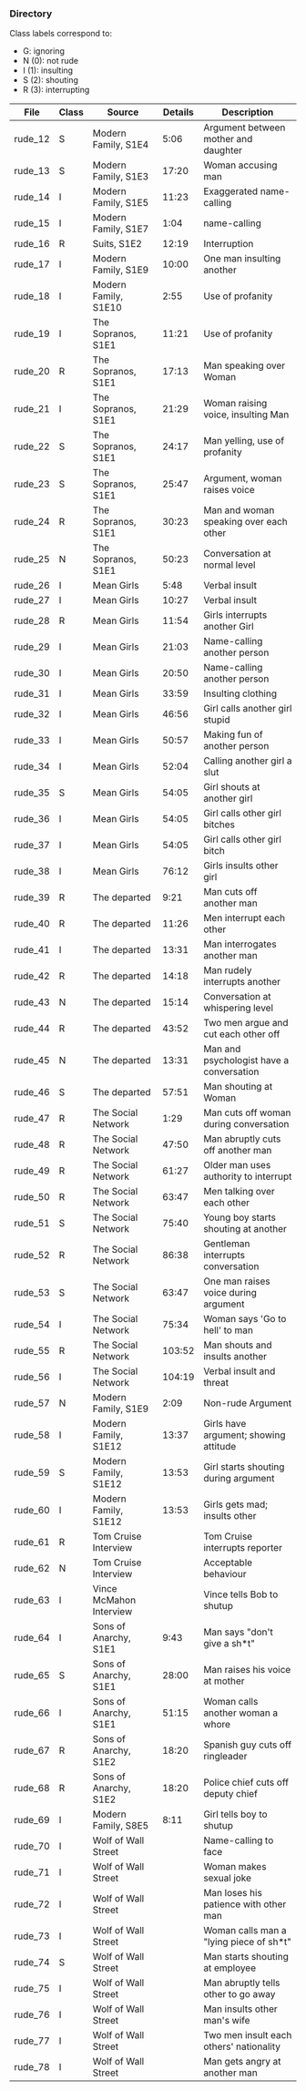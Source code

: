 ### Directory

Class labels correspond to:

- G: ignoring
- N (0): not rude
- I (1): insulting
- S (2): shouting
- R (3): interrupting

| File 	  | Class | Source              	| Details | Description								|
|---------|-------|-------------------------|---------|-----------------------------------------|
| rude_12 | S     | Modern Family, S1E4 	| 5:06	  | Argument between mother and daughter	|
| rude_13 | S     | Modern Family, S1E3 	| 17:20   | Woman accusing man						|
| rude_14 | I     | Modern Family, S1E5 	| 11:23   | Exaggerated name-calling				|
| rude_15 | I     | Modern Family, S1E7 	| 1:04    | name-calling							|
| rude_16 | R     | Suits, S1E2				| 12:19   | Interruption							|
| rude_17 | I     | Modern Family, S1E9		| 10:00   | One man insulting another				|
| rude_18 | I     | Modern Family, S1E10	| 2:55    | Use of profanity						|
| rude_19 | I     | The Sopranos, S1E1  	| 11:21	  | Use of profanity						|
| rude_20 | R     | The Sopranos, S1E1  	| 17:13	  | Man speaking over Woman					|
| rude_21 | I     | The Sopranos, S1E1  	| 21:29	  | Woman raising voice, insulting Man		|
| rude_22 | S     | The Sopranos, S1E1  	| 24:17	  | Man yelling, use of profanity			|
| rude_23 | S     | The Sopranos, S1E1  	| 25:47	  | Argument, woman raises voice			|
| rude_24 | R     | The Sopranos, S1E1  	| 30:23	  | Man and woman speaking over each other	|
| rude_25 | N     | The Sopranos, S1E1  	| 50:23	  | Conversation at normal level			|
| rude_26 | I     | Mean Girls  			| 5:48	  | Verbal insult							|
| rude_27 | I     | Mean Girls  			| 10:27	  | Verbal insult							|
| rude_28 | R     | Mean Girls  			| 11:54	  | Girls interrupts another Girl			|
| rude_29 | I     | Mean Girls  			| 21:03	  | Name-calling another person				|
| rude_30 | I     | Mean Girls  			| 20:50	  | Name-calling another person				|
| rude_31 | I     | Mean Girls  			| 33:59	  | Insulting clothing						|
| rude_32 | I     | Mean Girls  			| 46:56	  | Girl calls another girl stupid			|
| rude_33 | I     | Mean Girls  			| 50:57	  | Making fun of another person			|
| rude_34 | I     | Mean Girls  			| 52:04	  | Calling another girl a slut				|
| rude_35 | S     | Mean Girls  			| 54:05	  | Girl shouts at another girl				|
| rude_36 | I     | Mean Girls  			| 54:05	  | Girl calls other girl bitches			|
| rude_37 | I     | Mean Girls  			| 54:05	  | Girl calls other girl bitch				|
| rude_38 | I     | Mean Girls  			| 76:12	  | Girls insults other girl				|
| rude_39 | R     | The departed  			| 9:21	  | Man cuts off another man				|
| rude_40 | R     | The departed  			| 11:26	  | Men interrupt each other				|
| rude_41 | I     | The departed  			| 13:31	  | Man interrogates another man			|
| rude_42 | R     | The departed  			| 14:18	  | Man rudely interrupts another			|
| rude_43 | N     | The departed  			| 15:14	  | Conversation at whispering level		|
| rude_44 | R     | The departed  			| 43:52	  | Two men argue and cut each other off	|
| rude_45 | N     | The departed  			| 13:31	  | Man and psychologist have a conversation|
| rude_46 | S     | The departed  			| 57:51	  | Man shouting at Woman					|
| rude_47 | R     | The Social Network  	| 1:29	  | Man cuts off woman during conversation	|
| rude_48 | R     | The Social Network  	| 47:50	  | Man abruptly cuts off another man		|
| rude_49 | R     | The Social Network		| 61:27	  | Older man uses authority to interrupt 	|
| rude_50 | R     | The Social Network		| 63:47	  | Men talking over each other				|
| rude_51 | S     | The Social Network		| 75:40	  | Young boy starts shouting at another	|
| rude_52 | R     | The Social Network		| 86:38	  | Gentleman interrupts conversation		|
| rude_53 | S     | The Social Network		| 63:47	  | One man raises voice during argument	|
| rude_54 | I     | The Social Network		| 75:34	  | Woman says 'Go to hell' to man			|
| rude_55 | R     | The Social Network		| 103:52  | Man shouts and insults another			|
| rude_56 | I     | The Social Network		| 104:19  | Verbal insult and threat				|
| rude_57 | N     | Modern Family, S1E9		| 2:09	  | Non-rude Argument						|
| rude_58 | I     | Modern Family, S1E12	| 13:37	  | Girls have argument; showing attitude	|
| rude_59 | S     | Modern Family, S1E12	| 13:53	  | Girl starts shouting during argument	|
| rude_60 | I     | Modern Family, S1E12	| 13:53	  | Girls gets mad; insults other			|
| rude_61 | R     | Tom Cruise Interview	|		  | Tom Cruise interrupts reporter			|
| rude_62 | N     | Tom Cruise Interview	|		  | Acceptable behaviour					|
| rude_63 | I     | Vince McMahon Interview |		  | Vince tells Bob to shutup				|
| rude_64 |	I	  | Sons of Anarchy, S1E1 	| 9:43	  | Man says "don't give a sh*t"			|
| rude_65 |	S	  | Sons of Anarchy, S1E1 	| 28:00	  | Man raises his voice at mother			|
| rude_66 |	I	  | Sons of Anarchy, S1E1 	| 51:15	  | Woman calls another woman a whore		|
| rude_67 |	R	  | Sons of Anarchy, S1E2 	| 18:20	  | Spanish guy cuts off ringleader			|
| rude_68 |	R	  | Sons of Anarchy, S1E2 	| 18:20	  | Police chief cuts off deputy chief		|
| rude_69 |	I	  | Modern Family, S8E5 	| 8:11	  | Girl tells boy to shutup				|
| rude_70 |	I	  | Wolf of Wall Street 	|		  | Name-calling to face					|
| rude_71 |	I	  | Wolf of Wall Street 	|		  | Woman makes sexual joke					|
| rude_72 |	I	  | Wolf of Wall Street 	|		  | Man loses his patience with other man	|
| rude_73 |	I	  | Wolf of Wall Street 	|		  | Woman calls man a "lying piece of sh*t"	|
| rude_74 |	S	  | Wolf of Wall Street 	|		  | Man starts shouting at employee			|
| rude_75 |	I	  | Wolf of Wall Street 	|		  | Man abruptly tells other to go away		|
| rude_76 |	I	  | Wolf of Wall Street 	|		  | Man insults other man's wife			|
| rude_77 |	I	  | Wolf of Wall Street 	|		  | Two men insult each others' nationality	|
| rude_78 |	I	  | Wolf of Wall Street 	|		  | Man gets angry at another man			|

